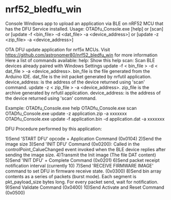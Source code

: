 # nrf52_bledfu_win
Console Windows app to upload an application via BLE on nRF52 MCU that has the DFU Service installed.
Usage: OTADfu_Console.exe [help] or [scan] or [update -f <bin_file> -d <dat_file> -a <device_address>] or [update -z <zip_file> -a <device_address>]

OTA DFU update application for nrf5x MCUs. Visit https://github.com/astronomer80/nrf52_bledfu_win for more information
Here a list of commands available:
help: Show this help
scan: Scan BLE devices already paired with Windows Settings
update -f < bin_file > -d < dat_file > -a <device_address>. bin_file is the file generated from the Arduino IDE. dat_file is the init packet generated by nrfutil application. device_address: is the address of the device returned using 'scan' command.
update -z < zip_file > -a <device_address>. zip_file is the archive generated by nrfutil application. device_address: is the address of the device returned using 'scan' command.

Example:
OTADfu_Console.exe help
OTADfu_Console.exe scan
OTADfu_Console.exe update -z application.zip -a xxxxxxx
OTADfu_Console.exe update -f application.bin -d application.dat -a xxxxxxx

DFU Procedure performed by this application:

1)Send 'START DFU' opcode + Application Command (0x0104)
2)Send the image size
3)Send 'INIT DFU' Command (0x0200): Called in the controlPoint_CalueChanged event invoked when the BLE device replies after sending the image size.
4)Transmit the Init image (The file DAT content)
5)Send 'INIT DFU' + Complete Command (0x0201)
6)Send packet receipt notification interval (currently 10)
7)Send 'RECEIVE FIRMWARE IMAGE' command to set DFU in firmware receive state.  (0x0300)
8)Send bin array contents as a series of packets (burst mode).  Each segment is pkt_payload_size bytes long. For every packet send, wait for notification.
9)Send Validate Command (0x0400)
10)Send Activate and Reset Command (0x0500) 